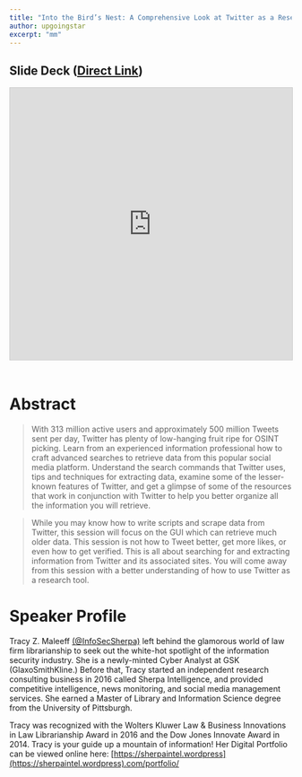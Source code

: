 ```yaml
---
title: "Into the Bird’s Nest: A Comprehensive Look at Twitter as a Research Tool"
author: upgoingstar
excerpt: "mm"
---
```

## Slide Deck ([Direct Link](https://www.slideshare.net/reconvillage/rv-defcon25-into-the-birds-nest-a-comprehensive-look-at-twitter-as-a-research-tool-tracy-z-maleeff))
<center>
<iframe src="https://www.slideshare.net/slideshow/embed_code/key/pGPRH5O4RQFcN8" width="595" height="485" frameborder="0" marginwidth="0" marginheight="0" scrolling="no" style="border:1px solid #CCC; border-width:1px; margin-bottom:5px; max-width: 100%;" allowfullscreen> </iframe>
</center>
<br>

# Abstract

> With 313 million active users and approximately 500 million Tweets sent per day, Twitter has plenty of low-hanging fruit ripe for OSINT picking. Learn from an experienced information professional how to craft advanced searches to retrieve data from this popular social media platform. Understand the search commands that Twitter uses, tips and techniques for extracting data, examine some of the lesser-known features of Twitter, and get a glimpse of some of the resources that work in conjunction with Twitter to help you better organize all the information you will retrieve. 

> While you may know how to write scripts and scrape data from Twitter, this session will focus on the GUI which can retrieve much older data. This session is not how to Tweet better, get more likes, or even how to get verified. This is all about searching for and extracting information from Twitter and its associated sites. You will come away from this session with a better understanding of how to use Twitter as a research tool. 

# Speaker Profile

Tracy Z. Maleeff [(@InfoSecSherpa)](https://twitter.com/InfoSecSherpa) left behind the glamorous world of law firm librarianship to seek out the white-hot spotlight of the information security industry. She is a newly-minted Cyber Analyst at GSK (GlaxoSmithKline.) Before that, Tracy started an independent research consulting business in 2016 called Sherpa Intelligence, and provided competitive intelligence, news monitoring, and social media management services. She earned a Master of Library and Information Science degree from the University of Pittsburgh.

Tracy was recognized with the Wolters Kluwer Law & Business Innovations in Law Librarianship Award in 2016 and the Dow Jones Innovate Award in 2014. Tracy is your guide up a mountain of information! Her Digital Portfolio can be viewed online here: [https://sherpaintel.wordpress](https://sherpaintel.wordpress).com/portfolio/